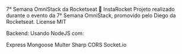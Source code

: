 7° Semana OmniStack da Rocketseat 🚀
InstaRocket
Projeto realizado durante o evento da 7° Semana OmniStack, promovido pelo Diego da Rocketseat.
License MIT


Backend:
Usando NodeJS com:

Express
Mongoose
Multer
Sharp
CORS
Socket.io
